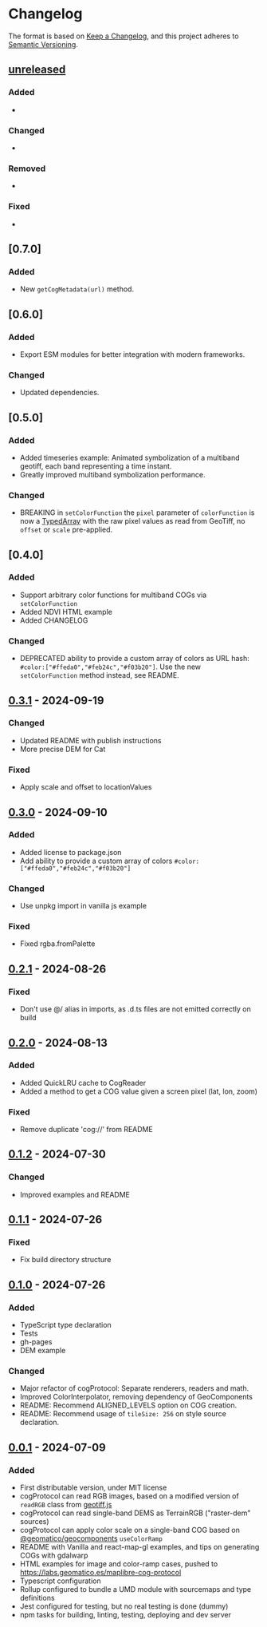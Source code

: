 # Changelog

The format is based on [Keep a Changelog](https://keepachangelog.com/en/1.1.0/),
and this project adheres to [Semantic Versioning](https://semver.org/spec/v2.0.0.html).


## [unreleased]

### Added

- 

### Changed

- 

### Removed

- 

### Fixed

- 


## [0.7.0]

### Added

- New `getCogMetadata(url)` method.


## [0.6.0]

### Added

- Export ESM modules for better integration with modern frameworks.

### Changed

- Updated dependencies.


## [0.5.0]

### Added

- Added timeseries example: Animated symbolization of a multiband geotiff, each band representing a time instant.
- Greatly improved multiband symbolization performance.

### Changed

- BREAKING in `setColorFunction` the `pixel` parameter of `colorFunction` is now a [TypedArray](src/types.ts#L45) with the raw pixel values as read from GeoTiff, no `offset` or `scale` pre-applied.


## [0.4.0]

### Added

- Support arbitrary color functions for multiband COGs via `setColorFunction`
- Added NDVI HTML example 
- Added CHANGELOG

### Changed

- DEPRECATED ability to provide a custom array of colors as URL hash: `#color:["#ffeda0","#feb24c","#f03b20"]`. Use the new `setColorFunction` method instead, see README. 


## [0.3.1] - 2024-09-19

### Changed

- Updated README with publish instructions
- More precise DEM for Cat

### Fixed

- Apply scale and offset to locationValues


## [0.3.0] - 2024-09-10

### Added

- Added license to package.json
- Add ability to provide a custom array of colors `#color:["#ffeda0","#feb24c","#f03b20"]`

### Changed

- Use unpkg import in vanilla js example

### Fixed

- Fixed rgba.fromPalette


## [0.2.1] - 2024-08-26

### Fixed

- Don't use @/ alias in imports, as .d.ts files are not emitted correctly on build


## [0.2.0] - 2024-08-13

### Added

- Added QuickLRU cache to CogReader
- Added a method to get a COG value given a screen pixel (lat, lon, zoom)

### Fixed

- Remove duplicate 'cog://' from README


## [0.1.2] - 2024-07-30

### Changed

- Improved examples and README


## [0.1.1] - 2024-07-26

### Fixed

- Fix build directory structure


## [0.1.0] - 2024-07-26

### Added

- TypeScript type declaration
- Tests
- gh-pages
- DEM example

### Changed

- Major refactor of cogProtocol: Separate renderers, readers and math.
- Improved ColorInterpolator, removing dependency of GeoComponents
- README: Recommend ALIGNED_LEVELS option on COG creation.
- README: Recommend usage of `tileSize: 256` on style source declaration.


## [0.0.1] - 2024-07-09

### Added

- First distributable version, under MIT license
- cogProtocol can read RGB images, based on a modified version of `readRGB` class from [geotiff.js](https://www.npmjs.com/package/geotiff.js)
- cogProtocol can read single-band DEMS as TerrainRGB ("raster-dem" sources)
- cogProtocol can apply color scale on a single-band COG based on [@geomatico/geocomponents](https://www.npmjs.com/package/@geomatico/geocomponents) `useColorRamp`
- README with Vanilla and react-map-gl examples, and tips on generating COGs with gdalwarp
- HTML examples for image and color-ramp cases, pushed to https://labs.geomatico.es/maplibre-cog-protocol
- Typescript configuration
- Rollup configured to bundle a UMD module with sourcemaps and type definitions
- Jest configured for testing, but no real testing is done (dummy)
- npm tasks for building, linting, testing, deploying and dev server


[unreleased]: https://github.com/geomatico/maplibre-cog-protocol/compare/v1.1.1...HEAD
[0.3.1]: https://github.com/geomatico/maplibre-cog-protocol/compare/v0.3.1...v0.3.0
[0.3.0]: https://github.com/geomatico/maplibre-cog-protocol/compare/v0.3.0...v0.2.1
[0.2.1]: https://github.com/geomatico/maplibre-cog-protocol/compare/v0.2.1...v0.2.0
[0.2.0]: https://github.com/geomatico/maplibre-cog-protocol/compare/v0.2.0...v0.1.2
[0.1.2]: https://github.com/geomatico/maplibre-cog-protocol/compare/v0.1.2...v0.1.1
[0.1.1]: https://github.com/geomatico/maplibre-cog-protocol/compare/v0.1.0...v0.1.1
[0.1.0]: https://github.com/geomatico/maplibre-cog-protocol/compare/v0.0.1...v0.1.0
[0.0.1]: https://github.com/geomatico/maplibre-cog-protocol/releases/tag/v0.0.1
